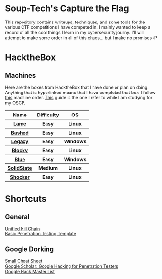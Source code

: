 <!DOCTYPE html>
<html lang="en">
  <head>
    <h1>Soup-Tech's Capture the Flag</h1>
    <p>This repository contains writeups, techniques, and some tools for the various CTF competitions I have competed in. I mainly wanted to keep a record of all the cool things I learn in my cybersecurity journy. I'll will attempt to make some order in all of this chaos... but I make no promises :P</p>
  </head>
  <body>
    <h1>HacktheBox</h1>
    <h2>Machines</h2>
    <p>Here are the boxes from HacktheBox that I have done or plan on doing. Anything that is hyperlinked means that I have completed that box. I follow <a href="https://docs.google.com/spreadsheets/d/1dwSMIAPIam0PuRBkCiDI88pU3yzrqqHkDtBngUHNCw8/edit#gid=1839402159">this</a> machine order. <a href="https://www.noobsec.net/hack-oscp/">This</a> guide is the one I refer to while I am studying for my OSCP.</p>
    <table>
      <tr>
        <th>Name</th>
        <th>Difficulty</th>
        <th>OS</th>
      </tr>
      <tr>
        <th><a href="https://github.com/Soup-tech/CTF/tree/main/LearningPlatforms/hackthebox/machines/easy/lame">Lame</a></th>
        <th>Easy</th>
        <th>Linux</th>
      </tr>
      <tr>
        <th><a href="https://github.com/Soup-tech/CTF/tree/main/LearningPlatforms/hackthebox/machines/easy/bashed">Bashed</th>
        <th>Easy</th>
        <th>Linux</th>
      </tr>
      <tr>
        <th><a href="https://github.com/Soup-tech/CTF/tree/main/LearningPlatforms/hackthebox/machines/easy/legacy">Legacy</a></th>
        <th>Easy</th>
        <th>Windows</th>
      </tr>
      <tr>
        <th><a href="https://github.com/Soup-tech/CTF/tree/main/LearningPlatforms/hackthebox/machines/easy/blocky">Blocky</a></th>
        <th>Easy</th>
        <th>Linux</th>
      </tr>
      <tr>
        <th><a href="https://github.com/Soup-tech/CTF/tree/main/LearningPlatforms/hackthebox/machines/easy/blue">Blue</a></th>
        <th>Easy</th>
        <th>Windows</th>
      </tr>
      <tr>
        <th><a href="https://github.com/Soup-tech/CTF/tree/main/LearningPlatforms/hackthebox/machines/medium/solidstate">SolidState</a></th>
        <th>Medium</th>
        <th>Linux</th>
      </tr>
      <tr>
        <th><a href="https://github.com/Soup-tech/CTF/tree/main/LearningPlatforms/hackthebox/machines/easy/shocker">Shocker</a></th>
        <th>Easy</th>
        <th>Linux</th>
      </tr>
    </table>
  </body>
</html>

# Shortcuts

## General
<a href="https://www.unifiedkillchain.com/assets/The-Unified-Kill-Chain.pdf">Unified Kill Chain</a><br>
<a href="Penetration_Testing_Template.md">Basic Penetration Testing Template</a><br>


## Google Dorking
<a href="https://gist.github.com/sundowndev/283efaddbcf896ab405488330d1bbc06">Small Cheat Sheet</a><br>
<a href="https://books.google.com/books?id=bvB1-MmhEjQC&pg=PA127&lpg=PA127&dq=intitle:+%22index+of%22+intext:+credentials&source=bl&ots=ensp2ySjsb&sig=ACfU3U29lLpMb6uIliYkOvokM7PkDQkN5g&hl=en&sa=X&ved=2ahUKEwiIxuDdyLr1AhUFQTABHQm2D3s4ChDoAXoECCIQAw#v=onepage&q=intitle%3A%20%22index%20of%22%20intext%3A%20credentials&f=false">Google Scholar: Google Hacking for Penetration Testers</a><br>
<a href="https://gist.github.com/gabsoftware/b91ab8f71c3ad7fcbf01e6e7027ef008">Google Hack Master List</a><br>
